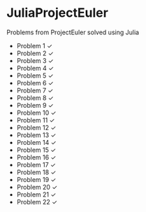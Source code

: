 JuliaProjectEuler
=================

Problems from ProjectEuler solved using Julia

- Problem 1  ✓
- Problem 2  ✓
- Problem 3  ✓
- Problem 4  ✓
- Problem 5  ✓
- Problem 6  ✓
- Problem 7  ✓
- Problem 8  ✓
- Problem 9  ✓
- Problem 10 ✓
- Problem 11 ✓
- Problem 12 ✓
- Problem 13 ✓
- Problem 14 ✓
- Problem 15 ✓
- Problem 16 ✓
- Problem 17 ✓
- Problem 18 ✓
- Problem 19 ✓
- Problem 20 ✓
- Problem 21 ✓
- Problem 22 ✓
